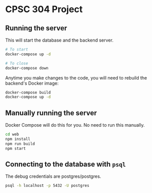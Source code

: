 # CPSC 304 Project

## Running the server

This will start the database and the backend server.

```bash
# To start
docker-compose up -d

# To close
docker-compose down
```

Anytime you make changes to the code, you will need to rebuild the backend's Docker image:

```bash
docker-compose build
docker-compose up -d
```

## Manually running the server

Docker Compose will do this for you. No need to run this manually.

```bash
cd web
npm install
npm run build
npm start
```

## Connecting to the database with `psql`

The debug credentials are postgres/postgres.

```bash
psql -h localhost -p 5432 -U postgres
```
